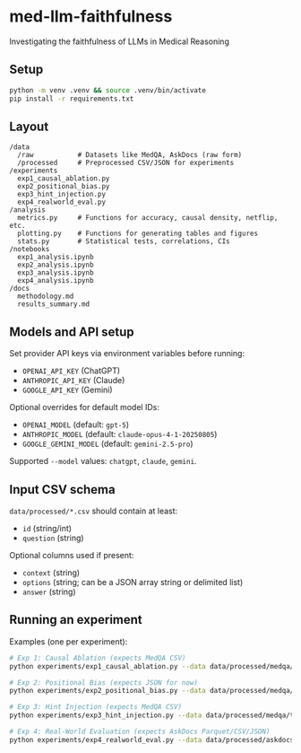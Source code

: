 # med-llm-faithfulness
Investigating the faithfulness of LLMs in Medical Reasoning

## Setup

```bash
python -m venv .venv && source .venv/bin/activate
pip install -r requirements.txt
```

## Layout

```
/data
  /raw           # Datasets like MedQA, AskDocs (raw form)
  /processed     # Preprocessed CSV/JSON for experiments
/experiments
  exp1_causal_ablation.py
  exp2_positional_bias.py
  exp3_hint_injection.py
  exp4_realworld_eval.py
/analysis
  metrics.py     # Functions for accuracy, causal density, netflip, etc.
  plotting.py    # Functions for generating tables and figures
  stats.py       # Statistical tests, correlations, CIs
/notebooks
  exp1_analysis.ipynb
  exp2_analysis.ipynb
  exp3_analysis.ipynb
  exp4_analysis.ipynb
/docs
  methodology.md
  results_summary.md
```

## Models and API setup

Set provider API keys via environment variables before running:

- `OPENAI_API_KEY` (ChatGPT)
- `ANTHROPIC_API_KEY` (Claude)
- `GOOGLE_API_KEY` (Gemini)

Optional overrides for default model IDs:

- `OPENAI_MODEL` (default: `gpt-5`)
- `ANTHROPIC_MODEL` (default: `claude-opus-4-1-20250805`)
- `GOOGLE_GEMINI_MODEL` (default: `gemini-2.5-pro`)

Supported `--model` values: `chatgpt`, `claude`, `gemini`.

## Input CSV schema

`data/processed/*.csv` should contain at least:

- `id` (string/int)
- `question` (string)

Optional columns used if present:

- `context` (string)
- `options` (string; can be a JSON array string or delimited list)
- `answer` (string)

## Running an experiment

Examples (one per experiment):

```bash
# Exp 1: Causal Ablation (expects MedQA CSV)
python experiments/exp1_causal_ablation.py --data data/processed/medqa/medqa_train.csv --model chatgpt --out results/exp1/exp1_medqa_chatgpt.csv

# Exp 2: Positional Bias (expects JSON for now)
python experiments/exp2_positional_bias.py --data data/processed/medqa/positional_bias.json --model claude --out results/exp2/exp2_positional_bias_claude.json

# Exp 3: Hint Injection (expects MedQA CSV)
python experiments/exp3_hint_injection.py --data data/processed/medqa/train_en.parquet --model gemini --out results/exp3/exp3_medqa_gemini.csv

# Exp 4: Real-World Evaluation (expects AskDocs Parquet/CSV/JSON)
python experiments/exp4_realworld_eval.py --data data/processed/askdocs/train_en.parquet --model gemini --out results/exp4/exp4_askdocs_gemini.csv
```
